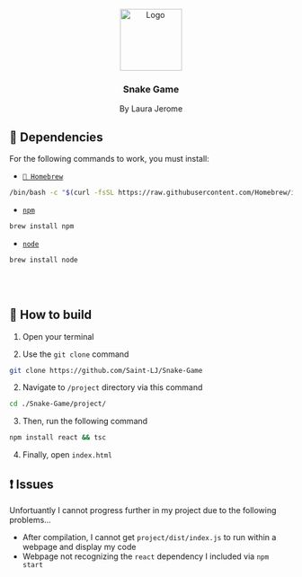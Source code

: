 <br />
<div align="center">
    <img src="https://cdn.iconscout.com/icon/premium/png-256-thumb/snake-game-8700200-7154211.png" alt="Logo" width="110" height="110">
  </a>

  <h3 align="center"><b>Snake Game</b></h3>

  <p align="center">
    By Laura Jerome
  </p>
</div>

## 🚀 Dependencies

For the following commands to work, you must install:

* <a aria-label="Homebrew" href="https://brew.sh">`🍺 Homebrew`</a>
```sh
/bin/bash -c "$(curl -fsSL https://raw.githubusercontent.com/Homebrew/install/HEAD/install.sh)"
```


* <a aria-label="npm" href="https://www.npmjs.com">`npm`</a>
```sh
brew install npm
```


* <a aria-label="node" href="https://nodejs.org/en">`node`</a>
```sh
brew install node
```
<br />
<br />

## 🔨 How to build

1. Open your terminal


2. Use the `git clone` command
```sh
git clone https://github.com/Saint-LJ/Snake-Game
```


2. Navigate to `/project` directory via this command
```sh
cd ./Snake-Game/project/
```


3. Then, run the following command
```sh
npm install react && tsc
```

4. Finally, open `index.html`




## ❗ Issues

Unfortuantly I cannot progress further in my project due to the following problems…
* After compilation, I cannot get `project/dist/index.js` to run within a webpage and display my code
* Webpage not recognizing the `react` dependency I included via `npm start`
